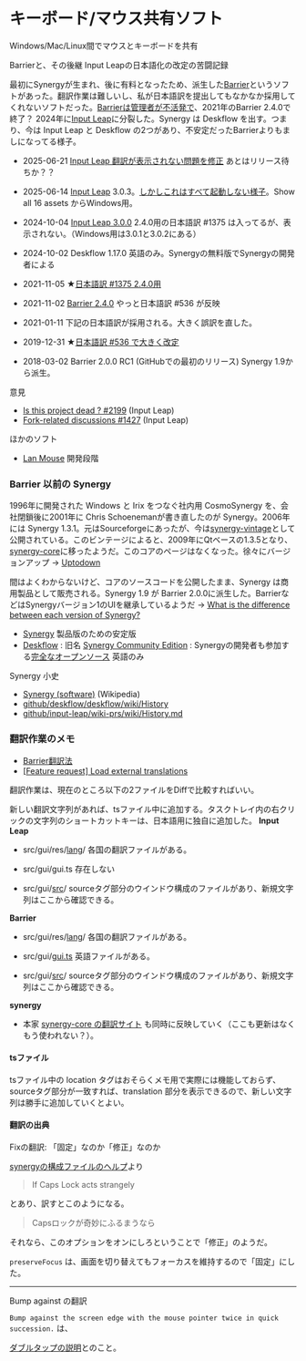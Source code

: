 # キーボード/マウス共有ソフト

Windows/Mac/Linux間でマウスとキーボードを共有

Barrierと、その後継 Input Leapの日本語化の改定の苦闘記録

最初にSynergyが生まれ、後に有料となったため、派生した[Barrier](https://github.com/debauchee/barrier)というソフトがあった。翻訳作業は難しいし、私が日本語訳を提出してもなかなか採用してくれないソフトだった。[Barrierは管理者が不活発で](https://github.com/input-leap/input-leap/issues/1414)、2021年のBarrier 2.4.0で終了？ 2024年に[Input Leap](https://github.com/input-leap/input-leap/)に分裂した。Synergy は Deskflow を出す。つまり、今は Input Leap と Deskflow の2つがあり、不安定だったBarrierよりもましになってる様子。

* 2025-06-21 [Input Leap 翻訳が表示されない問題を修正](https://github.com/input-leap/input-leap/commit/fde9fb62869009dea10cb4c95886a44aa0cd07e3) あとはリリース待ちか？？
* 2025-06-14 [Input Leap](https://github.com/input-leap/input-leap/releases) 3.0.3。[しかしこれはすべて起動しない様子](https://github.com/input-leap/input-leap/issues/2254)。Show all 16 assets からWindows用。
* 2024-10-04 [Input Leap 3.0.0](https://github.com/input-leap/input-leap/releases/tag/v3.0.0) 2.4.0用の日本語訳 #1375 は入ってるが、表示されない。（Windows用は3.0.1と3.0.2にある）
* 2024-10-02 Deskflow 1.17.0 英語のみ。Synergyの無料版でSynergyの開発者による
 
* 2021-11-05 ★[日本語訳 #1375 2.4.0用](https://github.com/debauchee/barrier/pull/1375)
* 2021-11-02 [Barrier 2.4.0](https://github.com/debauchee/barrier/releases) やっと日本語訳 #536 が反映
* 2021-01-11 下記の日本語訳が採用される。大きく誤訳を直した。
* 2019-12-31 ★[日本語訳 #536 で大きく改定](https://github.com/debauchee/barrier/pull/536)
* 2018-03-02 Barrier 2.0.0 RC1 (GitHubでの最初のリリース) Synergy 1.9から派生。

意見
* [Is this project dead ? #2199](https://github.com/input-leap/input-leap/discussions/2199) (Input Leap)
* [Fork-related discussions #1427](https://github.com/input-leap/input-leap/discussions/1427) (Input Leap)

ほかのソフト
* [Lan Mouse](https://github.com/feschber/lan-mouse) 開発段階
<!-- * [InputShare](https://github.com/InputShare/InputShare) -->

### Barrier 以前の Synergy

1996年に開発された Windows と Irix をつなぐ社内用 CosmoSynergy を、会社閉鎖後に2001年に Chris Schoenemanが書き直したのが Synergy。2006年には Synergy 1.3.1。元はSourceforgeにあったが、今は[synergy-vintage](https://github.com/nbolton/synergy-vintage)として公開されている。このビンテージによると、2009年にQtベースの1.3.5となり、[synergy-core](https://web.archive.org/web/20240807182632/https://github.com/symless/synergy-core)に移ったようだ。このコアのページはなくなった。徐々にバージョンアップ → [Uptodown](https://synergy.en.uptodown.com/windows/versions)

間はよくわからないけど、コアのソースコードを公開したまま、Synergy は商用製品として販売される。Synergy 1.9 が Barrier 2.0.0に派生した。BarrierなどはSynergyバージョン1のUIを継承しているようだ → [What is the difference between each version of Synergy?](https://help.symless.com/hc/en-us/articles/33562819211025-What-is-the-difference-between-each-version-of-Synergy)

* [Synergy](https://github.com/symless/synergy) 製品版のための安定版
* [Deskflow](https://github.com/deskflow/deskflow) : 旧名 [Synergy Community Edition](https://github.com/deskflow/deskflow/discussions/7517) : Synergyの開発者も参加する[完全なオープンソース](https://github.com/deskflow/deskflow/wiki/Relationship-with-Synergy) 英語のみ

Synergy 小史
* [Synergy (software)](https://en.wikipedia.org/wiki/Synergy_(software)) (Wikipedia)
* [github/deskflow/deskflow/wiki/History](https://github.com/deskflow/deskflow/wiki/History)
* [github/input-leap/wiki-prs/wiki/History.md](https://github.com/input-leap/wiki-prs/blob/master/wiki/History.md)

### 翻訳作業のメモ
* [Barrier翻訳法](https://github.com/debauchee/barrier/issues/1857)
* [[Feature request] Load external translations](https://github.com/input-leap/input-leap/issues/1159)

翻訳作業は、現在のところ以下の2ファイルをDiffで比較すればいい。

新しい翻訳文字列があれば、tsファイル中に追加する。タスクトレイ内の右クリックの文字列のショートカットキーは、日本語用に独自に追加した。
**Input Leap**
* src/gui/res/[lang](https://github.com/debauchee/barrier/tree/master/src/gui/res/lang)/ 各国の翻訳ファイルがある。
* src/gui/gui.ts 存在しない
 
* src/gui/[src](https://github.com/input-leap/input-leap/tree/master/src/gui/src)/ sourceタグ部分のウインドウ構成のファイルがあり、新規文字列はここから確認できる。

**Barrier**
* src/gui/res/[lang](https://github.com/debauchee/barrier/tree/master/src/gui/res/lang)/ 各国の翻訳ファイルがある。
* src/gui/[gui.ts](https://github.com/debauchee/barrier/blob/master/src/gui/gui.ts) 英語ファイルがある。

* src/gui/[src](https://github.com/debauchee/barrier/tree/master/src/gui/src)/ sourceタグ部分のウインドウ構成のファイルがあり、新規文字列はここから確認できる。

**synergy**
* 本家 [synergy-core の翻訳サイト](https://crowdin.com/project/synergy-core) も同時に反映していく（ここも更新はなくもう使われない？）。

#### tsファイル
tsファイル中の location タグはおそらくメモ用で実際には機能しておらず、sourceタグ部分が一致すれば、translation 部分を表示できるので、新しい文字列は勝手に追加していくとよい。

#### 翻訳の出典

Fixの翻訳: 「固定」なのか「修正」なのか

[synergyの構成ファイルのヘルプ](https://symless.com/help-articles/creating-text-config-files)より

> If Caps Lock acts strangely

とあり、訳すとこのようになる。

> Capsロックが奇妙にふるまうなら

それなら、このオプションをオンにしろということで「修正」のようだ。

``preserveFocus`` は、画面を切り替えてもフォーカスを維持するので「固定」にした。

----

Bump against の翻訳

``Bump against the screen edge with the mouse pointer twice in quick succession.`` は、

[ダブルタップの説明](https://github.com/debauchee/barrier/commit/03c1f06878ed1cf7bc34481a88333f7bef7a4c57#diff-afe9c21ac60108121c6391f76d5ef980aa2f8aceee9adfcb53e55b7fa1d247d1)とのこと。

